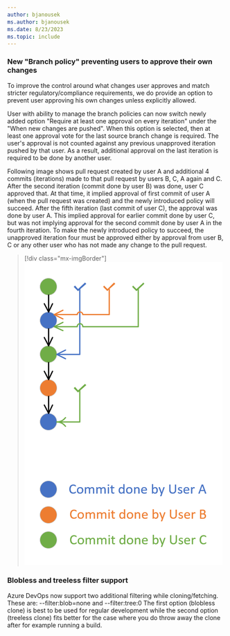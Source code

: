 ```yaml
---
author: bjanousek
ms.author: bjanousek
ms.date: 8/23/2023
ms.topic: include
---
```

### New "Branch policy" preventing users to approve their own changes

To improve the control around what changes user approves and match stricter regulatory/compliance requirements, we do provide an option to prevent user approving his own changes unless explicitly allowed.

User with ability to manage the branch policies can now switch newly added option "Require at least one approval on every iteration" under the "When new changes are pushed".
When this option is selected, then at least one approval vote for the last source branch change is required.
The user's approval is not counted against any previous unapproved iteration pushed by that user.
As a result, additional approval on the last iteration is required to be done by another user.

Following image shows pull request created by user A and additional 4 commits (iterations) made to that pull request by users B, C, A again and C.
After the second iteration (commit done by user B) was done, user C approved that.
At that time, it implied approval of first commit of user A (when the pull request was created) and the newly introduced policy will succeed.
After the fifth iteration (last commit of user C), the approval was done by user A.
This implied approval for earlier commit done by user C, but was not implying approval for the second commit done by user A in the fourth iteration.
To make the newly introduced policy to succeed, the unapproved iteration four must be approved either by approval from user B, C or any other user who has not made any change to the pull request.

> [!div class="mx-imgBorder"]
> ![Permission management image.](../../media/226-repos-01.png "image showing sequence of commits done by three users together with approval votes")

### Blobless and treeless filter support

Azure DevOps now support two additional filtering while cloning/fetching. These are:
--filter:blob=none
and
--filter:tree:0
The first option (blobless clone) is best to be used for regular development while the second option (treeless clone) fits better for the case where you do throw away the clone after for example running a build.